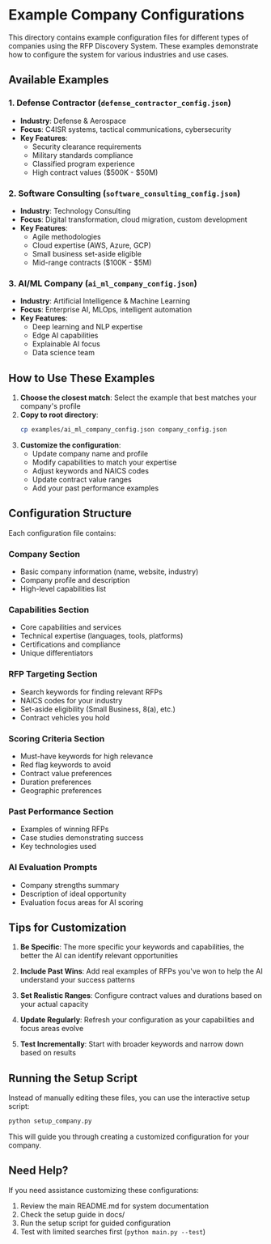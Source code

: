 # Example Company Configurations

This directory contains example configuration files for different types of companies using the RFP Discovery System. These examples demonstrate how to configure the system for various industries and use cases.

## Available Examples

### 1. Defense Contractor (`defense_contractor_config.json`)
- **Industry**: Defense & Aerospace
- **Focus**: C4ISR systems, tactical communications, cybersecurity
- **Key Features**:
  - Security clearance requirements
  - Military standards compliance
  - Classified program experience
  - High contract values ($500K - $50M)

### 2. Software Consulting (`software_consulting_config.json`)
- **Industry**: Technology Consulting
- **Focus**: Digital transformation, cloud migration, custom development
- **Key Features**:
  - Agile methodologies
  - Cloud expertise (AWS, Azure, GCP)
  - Small business set-aside eligible
  - Mid-range contracts ($100K - $5M)

### 3. AI/ML Company (`ai_ml_company_config.json`)
- **Industry**: Artificial Intelligence & Machine Learning
- **Focus**: Enterprise AI, MLOps, intelligent automation
- **Key Features**:
  - Deep learning and NLP expertise
  - Edge AI capabilities
  - Explainable AI focus
  - Data science team

## How to Use These Examples

1. **Choose the closest match**: Select the example that best matches your company's profile
2. **Copy to root directory**:
   ```bash
   cp examples/ai_ml_company_config.json company_config.json
   ```
3. **Customize the configuration**:
   - Update company name and profile
   - Modify capabilities to match your expertise
   - Adjust keywords and NAICS codes
   - Update contract value ranges
   - Add your past performance examples

## Configuration Structure

Each configuration file contains:

### Company Section
- Basic company information (name, website, industry)
- Company profile and description
- High-level capabilities list

### Capabilities Section
- Core capabilities and services
- Technical expertise (languages, tools, platforms)
- Certifications and compliance
- Unique differentiators

### RFP Targeting Section
- Search keywords for finding relevant RFPs
- NAICS codes for your industry
- Set-aside eligibility (Small Business, 8(a), etc.)
- Contract vehicles you hold

### Scoring Criteria Section
- Must-have keywords for high relevance
- Red flag keywords to avoid
- Contract value preferences
- Duration preferences
- Geographic preferences

### Past Performance Section
- Examples of winning RFPs
- Case studies demonstrating success
- Key technologies used

### AI Evaluation Prompts
- Company strengths summary
- Description of ideal opportunity
- Evaluation focus areas for AI scoring

## Tips for Customization

1. **Be Specific**: The more specific your keywords and capabilities, the better the AI can identify relevant opportunities

2. **Include Past Wins**: Add real examples of RFPs you've won to help the AI understand your success patterns

3. **Set Realistic Ranges**: Configure contract values and durations based on your actual capacity

4. **Update Regularly**: Refresh your configuration as your capabilities and focus areas evolve

5. **Test Incrementally**: Start with broader keywords and narrow down based on results

## Running the Setup Script

Instead of manually editing these files, you can use the interactive setup script:

```bash
python setup_company.py
```

This will guide you through creating a customized configuration for your company.

## Need Help?

If you need assistance customizing these configurations:
1. Review the main README.md for system documentation
2. Check the setup guide in docs/
3. Run the setup script for guided configuration
4. Test with limited searches first (`python main.py --test`)
